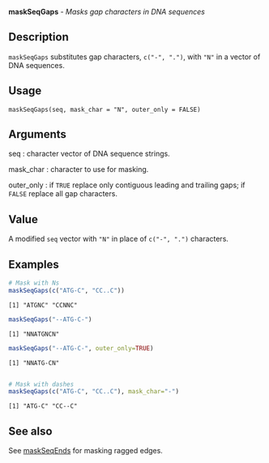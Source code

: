 **maskSeqGaps** - *Masks gap characters in DNA sequences*

Description
--------------------

`maskSeqGaps` substitutes gap characters, `c("-", ".")`, with `"N"` 
in a vector of DNA sequences.


Usage
--------------------
```
maskSeqGaps(seq, mask_char = "N", outer_only = FALSE)
```

Arguments
-------------------

seq
:   character vector of DNA sequence strings.

mask_char
:   character to use for masking.

outer_only
:   if `TRUE` replace only contiguous leading and trailing gaps;
if `FALSE` replace all gap characters.




Value
-------------------

A modified `seq` vector with `"N"` in place of `c("-", ".")` 
characters.



Examples
-------------------

```R
# Mask with Ns
maskSeqGaps(c("ATG-C", "CC..C"))

```


```
[1] "ATGNC" "CCNNC"

```


```R
maskSeqGaps("--ATG-C-")

```


```
[1] "NNATGNCN"

```


```R
maskSeqGaps("--ATG-C-", outer_only=TRUE)

```


```
[1] "NNATG-CN"

```


```R

# Mask with dashes
maskSeqGaps(c("ATG-C", "CC..C"), mask_char="-")
```


```
[1] "ATG-C" "CC--C"

```



See also
-------------------

See [maskSeqEnds](maskSeqEnds.md) for masking ragged edges.






